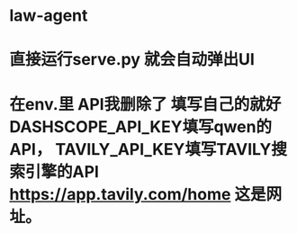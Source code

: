 # law-agent
# 直接运行serve.py 就会自动弹出UI
# 在env.里 API我删除了 填写自己的就好 DASHSCOPE_API_KEY填写qwen的API，  TAVILY_API_KEY填写TAVILY搜索引擎的API  https://app.tavily.com/home 这是网址。
